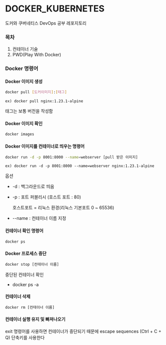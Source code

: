 # DOCKER_KUBERNETES

도커와 쿠버네티스 DevOps 공부 레포지토리

### 목차

1. 컨테이너 기술
2. PWD(Play With Docker)

### Docker 명령어

#### Docker 이미지 생성

```bash
docker pull [도커이미지]:[태그]
```

`ex) docker pull nginx:1.23.1-alpine`

태그는 보통 버전을 작성함

#### Docker 이미지 확인

```bash
docker images
```

#### Docker 이미지를 컨테이너로 띄우는 명령어

```bash
docker run -d -p 8001:8000 --name=webserver [pull 받은 이미지]
```

`ex) docker run -d -p 8001:8000 --name=webserver nginx:1.23.1-alpine`

옵션

- -d : 백그라운드로 띄움
- -p : 포트 퍼블리시 (호스트 포트 : 80)

  호스트포트 = 리눅스 환경(리눅스 기본포트 0 ~ 65536)

- --name : 컨테이너 이름 지정

#### 컨테이너 확인 명령어

```bash
docker ps
```

#### Docker 프로세스 중단

```bash
docker stop [컨테이너 이름]
```

중단된 컨테이너 확인

- docker ps -a

#### 컨테이너 삭제

```bash
docker rm [컨테이너 이름]
```

#### 컨테이너 실행 유지 및 빠져나오기

exit 명령어를 사용하면 컨테이너가 중단되기 때문에 escape sequences (Ctrl + C + Q) 단축키를 사용한다
